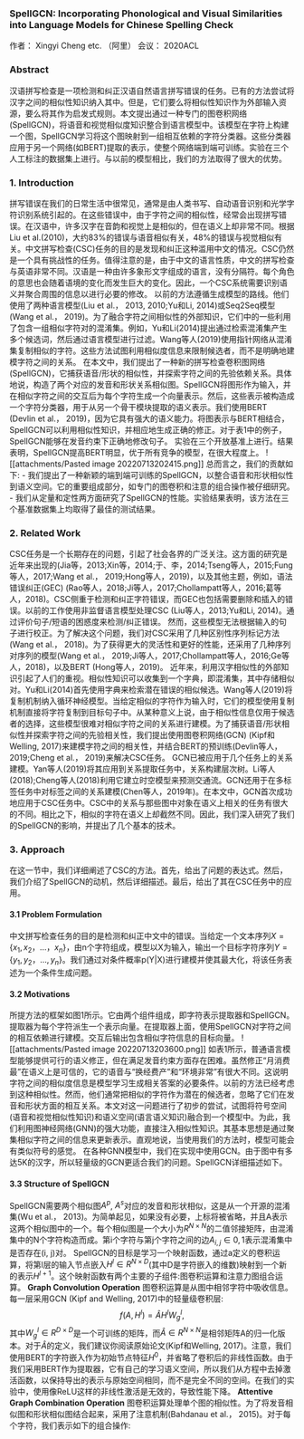 ### SpellGCN: Incorporating Phonological and Visual Similarities into Language Models for Chinese Spelling Check
作者： Xingyi Cheng etc. （阿里）
会议： 2020ACL

### Abstract
汉语拼写检查是一项检测和纠正汉语自然语言拼写错误的任务。已有的方法尝试将汉字之间的相似性知识纳入其中。但是，它们要么将相似性知识作为外部输入资源，要么将其作为启发式规则。本文提出通过一种专门的图卷积网络(SpellGCN)，将语音和视觉相似度知识整合到语言模型中。该模型在字符上构建一个图，SpellGCN学习将这个图映射到一组相互依赖的字符分类器。这些分类器应用于另一个网络(如BERT)提取的表示，使整个网络端到端可训练。实验在三个人工标注的数据集上进行。与以前的模型相比，我们的方法取得了很大的优势。
### 1. Introduction
拼写错误在我们的日常生活中很常见，通常是由人类书写、自动语音识别和光学字符识别系统引起的。在这些错误中，由于字符之间的相似性，经常会出现拼写错误。在汉语中，许多汉字在音韵和视觉上是相似的，但在语义上却非常不同。根据Liu et al.(2010)，大约83%的错误与语音相似有关，48%的错误与视觉相似有关。中文拼写检查(CSC)任务的目的是发现和纠正这种滥用中文的情况。CSC仍然是一个具有挑战性的任务。值得注意的是，由于中文的语言性质，中文的拼写检查与英语非常不同。汉语是一种由许多象形文字组成的语言，没有分隔符。每个角色的意思也会随着语境的变化而发生巨大的变化。因此，一个CSC系统需要识别语义并聚合周围的信息以进行必要的修改。
以前的方法遵循生成模型的路线。他们使用了两种语言模型(Liu et al.， 2013, 2010;Yu和Li, 2014)或Seq2Seq模型(Wang et al.， 2019)。为了融合字符之间相似性的外部知识，它们中的一些利用了包含一组相似字符对的混淆集。例如，Yu和Li(2014)提出通过检索混淆集产生多个候选词，然后通过语言模型进行过滤。Wang等人(2019)使用指针网络从混淆集复制相似的字符。这些方法试图利用相似度信息来限制候选者，而不是明确地建模字符之间的关系。
在本文中，我们提出了一种新的拼写检查卷积图网络(SpellGCN)，它捕获语音/形状的相似性，并探索字符之间的先验依赖关系。具体地说，构造了两个对应的发音和形状关系相似图。SpellGCN将图形作为输入，并在相似字符之间的交互后为每个字符生成一个向量表示。然后，这些表示被构造成一个字符分类器，用于从另一个骨干模块提取的语义表示。我们使用BERT (Devlin et al.， 2019)，因为它具有强大的语义能力。将图表示与BERT相结合，SpellGCN可以利用相似性知识，并相应地生成正确的修正。对于表1中的例子，SpellGCN能够在发音约束下正确地修改句子。
实验在三个开放基准上进行。结果表明，SpellGCN提高BERT明显，优于所有竞争的模型，在很大程度上。
![[attachments/Pasted image 20220713202415.png]]
总而言之，我们的贡献如下:
		- 我们提出了一种新颖的端到端可训练的SpellGCN，以整合语音和形状相似性到语义空间。它的重要组成部分，如专门的图卷积和注意的组合操作被仔细研究。
		- 我们从定量和定性两方面研究了SpellGCN的性能。实验结果表明，该方法在三个基准数据集上均取得了最佳的测试结果。
### 2. Related Work
CSC任务是一个长期存在的问题，引起了社会各界的广泛关注。这方面的研究是近年来出现的(Jia等，2013;Xin等，2014;于、李，2014;Tseng等人，2015;Fung等人，2017;Wang et al.， 2019;Hong等人，2019)，以及其他主题，例如，语法错误纠正(GEC) (Rao等人，2018;Ji等人，2017;Chollampatt等人，2016;葛等人，2018)。CSC侧重于检测和纠正字符错误，而GEC也包括需要删除和插入的错误。以前的工作使用非监督语言模型处理CSC (Liu等人，2013;Yu和Li, 2014)。通过评价句子/短语的困惑度来检测/纠正错误。
然而，这些模型无法根据输入的句子进行校正。为了解决这个问题，我们对CSC采用了几种区别性序列标记方法(Wang et al.， 2018)。为了获得更大的灵活性和更好的性能，还采用了几种序列对序列的模型(Wang et al.， 2019;Ji等人，2017;Chollampatt等人，2016;Ge等人，2018)，以及BERT (Hong等人，2019)。
近年来，利用汉字相似性的外部知识引起了人们的重视。相似性知识可以收集到一个字典，即混淆集，其中存储相似对。Yu和Li(2014)首先使用字典来检索潜在错误的相似候选。Wang等人(2019)将复制机制纳入循环神经模型。当给定相似的字符作为输入时，它们的模型使用复制机制直接将字符复制到目标句子中。从某种意义上说，由于相似性信息仅用于候选者的选择，这些模型很难对相似字符之间的关系进行建模。为了捕获语音/形状相似性并探索字符之间的先验相关性，我们提出使用图卷积网络(GCN) (Kipf和Welling, 2017)来建模字符之间的相关性，并结合BERT的预训练(Devlin等人，2019;Cheng et al.， 2019)来解决CSC任务。
GCN已被应用于几个任务上的关系建模。Yan等人(2019)将其应用到关系提取任务中，关系构建层次树。Li等人(2018);Cheng等人(2018)利用它建立时空模型来预测交通流。GCN还用于在多标签任务中对标签之间的关系建模(Chen等人，2019年)。在本文中，GCN首次成功地应用于CSC任务中。CSC中的关系与那些图中对象在语义上相关的任务有很大的不同。相比之下，相似的字符在语义上却截然不同。因此，我们深入研究了我们的SpellGCN的影响，并提出了几个基本的技术。
### 3.  Approach
在这一节中，我们详细阐述了CSC的方法。首先，给出了问题的表达式。然后，我们介绍了SpellGCN的动机，然后详细描述。最后，给出了其在CSC任务中的应用。
#### 3.1 Problem Formulation
中文拼写检查任务的目的是检测和纠正中文中的错误。当给定一个文本序列$X = \{x_1, x_2，…， x_n\}$，由n个字符组成，模型以X为输入，输出一个目标字符序列$Y = \{y_1, y_2，…, y_n\}$。我们通过对条件概率p(Y|X)进行建模并使其最大化，将该任务表述为一个条件生成问题。
#### 3.2 Motivations
所提方法的框架如图1所示。它由两个组件组成，即字符表示提取器和SpellGCN。提取器为每个字符派生一个表示向量。在提取器上面，使用SpellGCN对字符之间的相互依赖进行建模。交互后输出包含相似字符信息的目标向量。
![[attachments/Pasted image 20220713203600.png]]
如表1所示，普通语言模型能够提供可行的语义修正，但在满足发音约束方面存在困难。虽然修正“月消费最”在语义上是可信的，它的语音与“换经费产”和“环境非常”有很大不同。这说明字符之间的相似度信息是模型学习生成相关答案的必要条件。以前的方法已经考虑到这种相似性。然而，他们通常把相似的字符作为潜在的候选者，忽略了它们在发音和形状方面的相互关系。本文对这一问题进行了初步的尝试，试图将符号空间(语音和视觉相似性知识)和语义空间(语言语义知识)融合到一个模型中。为此，我们利用图神经网络(GNN)的强大功能，直接注入相似性知识。其基本思想是通过聚集相似字符之间的信息来更新表示。直观地说，当使用我们的方法时，模型可能会有类似符号的感觉。
在各种GNN模型中，我们在实现中使用GCN。由于图中有多达5K的汉字，所以轻量级的GCN更适合我们的问题。SpellGCN详细描述如下。
#### 3.3 Structure of SpellGCN
SpellGCN需要两个相似图$A^p$, $A^s$对应的发音和形状相似，这是从一个开源的混淆集(Wu et al.， 2013)。为简单起见，如果没有必要，上标将被省略，并且A表示这两个相似图中的一个。每个相似图是一个大小为$R^{N×N}$的二值邻接矩阵，由混淆集中的N个字符构造而成。第i个字符与第j个字符之间的边$A_{i,j}∈{0,1}$表示混淆集中是否存在(i, j)对。
SpellGCN的目标是学习一个映射函数，通过a定义的卷积运算，将第l层的输入节点嵌入$H^l∈R^{N×D}$(其中D是字符嵌入的维数)映射到一个新的表示$H^{l+1}$。这个映射函数有两个主要的子组件:图卷积运算和注意力图组合运算。
**Graph Convolution Operation**
图卷积运算是从图中相邻字符中吸收信息。每一层采用GCN (Kipf and Welling, 2017)中的轻量级卷积层:
$$f (A, H^l) = \hat AH^lW^l_g ,$$
其中$W^l_g \in R^{D\times D}$是一个可训练的矩阵，而$\hat A \in R^{N \times N}$是相邻矩阵A的归一化版本。对于$\hat A$的定义，我们建议你阅读原始论文(Kipf和Welling, 2017)。注意，我们使用BERT的字符嵌入作为初始节点特征$H^0$，并省略了卷积后的非线性函数。由于我们采用BERT作为提取器，它有自己的学习语义空间，所以我们从方程中去掉激活函数，以保持导出的表示与原始空间相同，而不是完全不同的空间。在我们的实验中，使用像ReLU这样的非线性激活是无效的，导致性能下降。
**Attentive Graph Combination Operation**
图卷积运算处理单个图的相似性。为了将发音相似图和形状相似图结合起来，采用了注意机制(Bahdanau et al.， 2015)。对于每个字符，我们表示如下的组合操作: